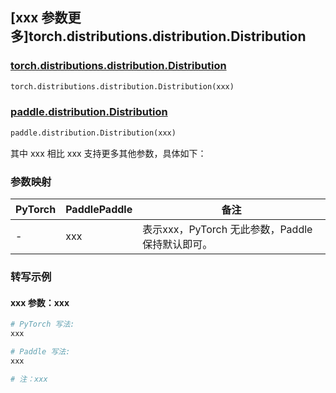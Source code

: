 ## [xxx 参数更多]torch.distributions.distribution.Distribution

### [torch.distributions.distribution.Distribution](https://pytorch.org/docs/1.13/distributions.html#torch.distributions.distribution.Distribution)

```python
torch.distributions.distribution.Distribution(xxx)
```

### [paddle.distribution.Distribution](https://www.paddlepaddle.org.cn/documentation/docs/zh/api/paddle/distribution/Distribution_cn.html)

```python
paddle.distribution.Distribution(xxx)
```

其中 xxx 相比 xxx 支持更多其他参数，具体如下：

### 参数映射

| PyTorch | PaddlePaddle | 备注 |
| ------- | ------------ | ---- |
|    -    |    xxx    | 表示xxx，PyTorch 无此参数，Paddle 保持默认即可。 |

### 转写示例

#### xxx 参数：xxx
``` python
# PyTorch 写法:
xxx

# Paddle 写法:
xxx

# 注：xxx
```
